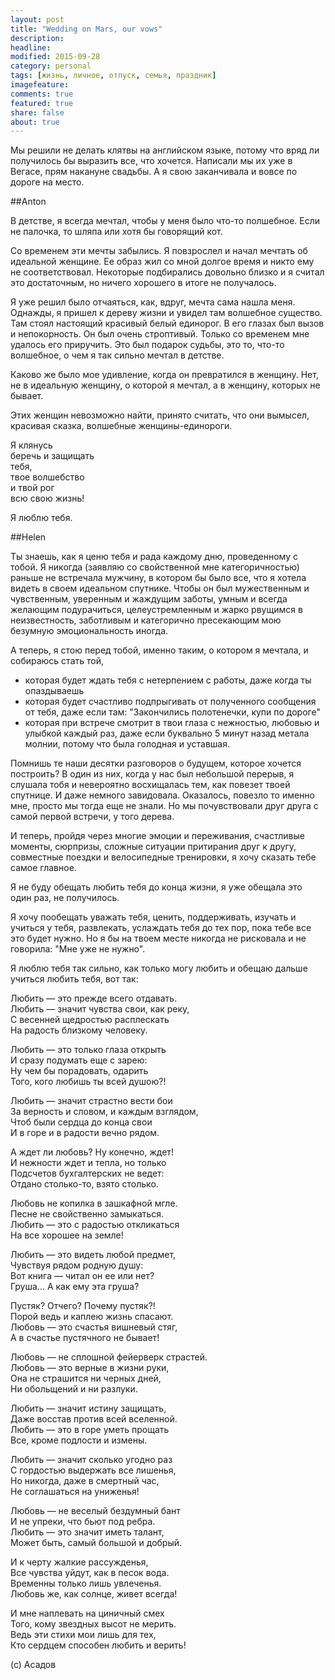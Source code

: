 ```yaml
---
layout: post
title: "Wedding on Mars, our vows"
description: 
headline: 
modified: 2015-09-28
category: personal
tags: [жизнь, личное, отпуск, семья, праздник]
imagefeature:
comments: true
featured: true
share: false
about: true
---
```


Мы решили не делать клятвы на английском языке, потому что вряд ли получилось бы выразить все, что хочется. Написали мы их уже в Вегасе, прям накануне свадьбы. А я свою заканчивала и вовсе по дороге на место.

##Anton

В детстве, я всегда мечтал, чтобы у меня было что-то полшебное. Если не палочка, то шляпа или хотя бы говорящий кот.

Со временем эти мечты забылись. Я повзрослел и начал мечтать об идеальной женщине. Ее образ жил со мной долгое время и никто ему не соответствовал. Некоторые подбирались довольно близко и я считал это достаточным, но ничего хорошего в итоге не получалось. 

Я уже решил было отчаяться, как, вдруг, мечта сама нашла меня. Однажды, я пришел к дереву жизни и увидел там волшебное существо. Там стоял настоящий красивый белый единорог. В его глазах был вызов и непокорность. Он был очень строптивый. Только со временем мне удалось его приручить. Это был подарок судьбы, это то, что-то волшебное, о чем я так сильно мечтал в детстве.

Каково же было мое удивление, когда он превратился в женщину. Нет, не в идеальную женщину, о которой я мечтал, а в женщину, которых не бывает.

Этих женщин невозможно найти, принято считать, что они вымысел, красивая сказка, волшебные женщины-единороги.

Я клянусь <br>
беречь и защищать <br>
тебя,<br>
твое волшебство<br>
и твой рог<br>
всю свою жизнь!<br>

Я люблю тебя.


##Helen

Ты знаешь, как я ценю тебя и рада каждому дню, проведенному с тобой. Я никогда (заявляю со свойственной мне категоричностью) раньше не встречала мужчину, в котором бы было все, что я хотела видеть в своем идеальном спутнике. Чтобы он был мужественным и чувственным, уверенным и жаждущим заботы, умным и всегда желающим подурачиться, целеустремленным и жарко рвущимся в неизвестность, заботливым и категорично пресекающим мою безумную эмоциональность иногда.

А теперь, я стою перед тобой, именно таким, о котором я мечтала, и собираюсь стать той, 
* которая будет ждать тебя с нетерпением с работы, даже когда ты опаздываешь 
* которая будет счастливо подпрыгивать от полученного сообщения от тебя, даже если там: "Закончились полотенечки, купи по дороге"
* которая при встрече смотрит в твои глаза с нежностью, любовью и улыбкой каждый раз, даже если буквально 5 минут назад метала молнии, потому что была голодная и уставшая.

Помнишь те наши десятки разговоров о будущем, которое хочется построить? В один из них, когда у нас был небольшой перерыв, я слушала тобя и невероятно восхищалась тем, как повезет твоей спутнице. И даже немного завидовала. Оказалось, повезло то именно мне, просто мы тогда еще не знали. Но мы почувствовали друг друга с самой первой встречи, у того дерева.

И теперь, пройдя через многие эмоции и переживания, счастливые моменты, сюрпризы, сложные ситуации притирания друг к другу, совместные поездки и велосипедные тренировки, я хочу сказать тебе самое главное.

Я не буду обещать любить тебя до конца жизни, я уже обещала это один раз, не получилось.

Я хочу пообещать уважать тебя, ценить, поддерживать, изучать и учиться у тебя, развлекать, услаждать тебя до тех пор, пока тебе все это будет нужно. Но я бы на твоем месте никогда не рисковала и не говорила: "Мне уже не нужно".

Я люблю тебя так сильно, как только могу любить и обещаю дальше учиться любить тебя, вот так:

Любить — это прежде всего отдавать.<br>
Любить — значит чувства свои, как реку,<br>
С весенней щедростью расплескать<br>
На радость близкому человеку.

Любить — это только глаза открыть<br>
И сразу подумать еще с зарею:<br>
Ну чем бы порадовать, одарить<br>
Того, кого любишь ты всей душою?!

Любить — значит страстно вести бои<br>
За верность и словом, и каждым взглядом,<br>
Чтоб были сердца до конца свои<br>
И в горе и в радости вечно рядом.

А ждет ли любовь? Ну конечно, ждет!<br>
И нежности ждет и тепла, но только<br>
Подсчетов бухгалтерских не ведет:<br>
Отдано столько-то, взято столько.

Любовь не копилка в зашкафной мгле.<br>
Песне не свойственно замыкаться.<br>
Любить — это с радостью откликаться<br>
На все хорошее на земле!

Любить — это видеть любой предмет,<br>
Чувствуя рядом родную душу:<br>
Вот книга — читал он ее или нет?<br>
Груша... А как ему эта груша?

Пустяк? Отчего? Почему пустяк?!<br>
Порой ведь и каплею жизнь спасают.<br>
Любовь — это счастья вишневый стяг,<br>
А в счастье пустячного не бывает!

Любовь — не сплошной фейерверк страстей.<br>
Любовь — это верные в жизни руки,<br>
Она не страшится ни черных дней,<br>
Ни обольщений и ни разлуки.

Любить — значит истину защищать,<br>
Даже восстав против всей вселенной.<br>
Любить — это в горе уметь прощать<br>
Все, кроме подлости и измены.

Любить — значит сколько угодно раз<br>
С гордостью выдержать все лишенья,<br>
Но никогда, даже в смертный час,<br>
Не соглашаться на униженья!

Любовь — не веселый бездумный бант<br>
И не упреки, что бьют под ребра.<br>
Любить — это значит иметь талант,<br>
Может быть, самый большой и добрый.

И к черту жалкие рассужденья,<br>
Все чувства уйдут, как в песок вода.<br>
Временны только лишь увлеченья.<br>
Любовь же, как солнце, живет всегда!

И мне наплевать на циничный смех<br>
Того, кому звездных высот не мерить.<br>
Ведь эти стихи мои лишь для тех,<br>
Кто сердцем способен любить и верить!

(с) Асадов

